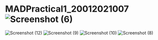 # MADPractical1_20012021007![Screenshot (6)](https://user-images.githubusercontent.com/110403688/183351354-de23cc56-bd61-4eff-8ef2-ee9f619c76d4.png)
![Screenshot (12)](https://user-images.githubusercontent.com/110403688/183360531-bba2f0b2-a7d2-46fd-91f9-895a77e34c01.png)
![Screenshot (9)](https://user-images.githubusercontent.com/110403688/183360049-23402ba5-21fd-4360-9729-6b074879ad19.png)
![Screenshot (10)](https://user-images.githubusercontent.com/110403688/183360058-1110bdba-f2b8-46ba-b15b-be1fdd677376.png)
![Screenshot (8)](https://user-images.githubusercontent.com/110403688/183360019-852fae0e-370b-464b-869b-7fd5a2099f55.png)
